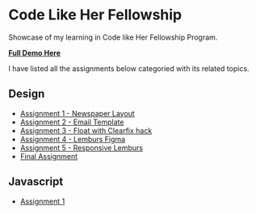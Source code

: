 # Code Like Her Fellowship
Showcase of my learning in Code like Her Fellowship Program.

**[Full Demo Here](https://coderushnepal.github.io/KritiPrajapati/)**

I have listed all the assignments below categoried with its related topics.

## Design
- [Assignment 1 - Newspaper Layout](design/assignment-1/) 
- [Assignment 2 - Email Template](design/assignment-2/) 
- [Assignment 3 - Float with Clearfix hack](design/assignment-3/)
- [Assignment 4 - Lemburs Figma](design/assignment-4/) 
- [Assignment 5 - Responsive Lemburs](design/assignment-5/)
- [Final Assignment](design/final-assignment/)

## Javascript
- [Assignment 1](javascript/assignment-1/) 
